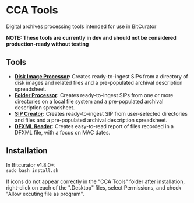 # CCA Tools
Digital archives processing tools intended for use in BitCurator

**NOTE: These tools are currently in dev and should not be considered production-ready without testing**

## Tools

* **[Disk Image Processor](https://github.com/timothyryanwalsh/cca-diskimageprocessor):** Creates ready-to-ingest SIPs from a directory of disk images and related files and a pre-populated archival description spreadsheet.   
* **[Folder Processor](https://github.com/timothyryanwalsh/cca-folderprocessor):** Creates ready-to-ingest SIPs from one or more directories on a local file system and a pre-populated archival description spreadsheet.  
* **[SIP Creator](https://github.com/timothyryanwalsh/cca-sipcreator):** Creates ready-to-ingest SIP from user-selected directories and files and a pre-populated archival description spreadsheet.  
* **[DFXML Reader](https://github.com/timothyryanwalsh/dfxml-reader):** Creates easy-to-read report of files recorded in a DFXML file, with a focus on MAC dates.  

## Installation  
In Bitcurator v1.8.0+:  
`sudo bash install.sh`  

If icons do not appear correctly in the "CCA Tools" folder after installation, right-click on each of the ".Desktop" files, select Permissions, and check "Allow excuting file as program".  
